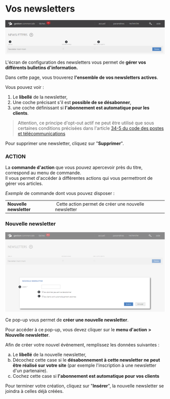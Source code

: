 # Vos newsletters


![index-screenshotdemosimplementecom20150806145938](images/index-screenshotdemosimplementecom20150806145938.png)


<p>L'&eacute;cran de configuration des newsletters&nbsp;vous permet de <strong>g&eacute;rer vos diff&eacute;rents bulletins d'information.</strong></p>
<p>Dans cette page, vous trouverez <strong>l'ensemble de vos newsletters actives</strong>.</p>
<p>Vous pouvez voir :</p>
<ol>
<li>Le <strong>libell&eacute;</strong> de la newsletter,</li>
<li>Une coche pr&eacute;cisant s'il est <strong>possible de se d&eacute;sabonner</strong>,</li>
<li>une coche&nbsp;d&eacute;finissant si <strong>l'abonnement est automatique&nbsp;pour les clients</strong>.</li>
</ol>
<blockquote>
<p>Attention, ce principe d'opt-out actif ne peut &ecirc;tre utilis&eacute; que sous certaines conditions pr&eacute;cis&eacute;es dans l'article <a href="http://www.legifrance.gouv.fr/affichCodeArticle.do;jsessionid=CC4017ADEF5861BF009DFD5C31A036CF.tpdjo07v_3?idArticle=LEGIARTI000024506081&amp;cidTexte=LEGITEXT000006070987&amp;dateTexte=20120104" target="_blank">34-5 du code des postes et t&eacute;l&eacute;communications</a></p>
</blockquote>
<p>Pour supprimer une newsletter, cliquez sur "<strong>Supprimer</strong>".</p>
<h3>ACTION</h3>
<p>La&nbsp;<strong>commande d'action&nbsp;</strong>que vous pouvez apercevoir pr&egrave;s du titre, correspond au menu de commande.<br />Il vous&nbsp;permet d'acc&eacute;der &agrave; diff&eacute;rentes actions qui vous permettront de g&eacute;rer vos articles.</p>
<p><em>Exemple&nbsp;</em>de commande dont vous pouvez disposer :</p>
<table>
<tbody>
<tr>
<td><strong>Nouvelle newsletter&nbsp;</strong></td>
<td>&nbsp;Cette action permet de cr&eacute;er une nouvelle newsletter&nbsp;</td>
</tr>
</tbody>
</table>
<h3>Nouvelle newsletter</h3>


![index-2](images/index-2.png)


<p>Ce&nbsp;pop-up&nbsp;vous permet de&nbsp;<strong>cr&eacute;er une nouvelle newsletter</strong>.</p>
<p>Pour acc&eacute;der &agrave; ce pop-up, vous devez cliquer sur le <strong>menu d'action</strong>&nbsp;<strong>&gt; Nouvelle newsletter</strong>.</p>
<p>Afin de cr&eacute;er votre nouvel &eacute;v&eacute;nement, remplissez les donn&eacute;es suivantes :</p>
<ol type="a">
<li>Le <strong>libell&eacute;</strong> de la nouvelle newsletter,</li>
<li>D&eacute;cochez cette case si le <strong>d&eacute;sabonnement &agrave;&nbsp;cette newsletter ne peut &ecirc;tre r&eacute;alis&eacute;&nbsp;sur votre site</strong> (par exemple l'inscription &agrave; une newsletter d'un partenaire).</li>
<li>Cochez cette case si <strong>l'abonnement est automatique pour vos clients</strong></li>
</ol>
<p>Pour terminer votre cr&eacute;ation, cliquez sur "<strong>Ins&eacute;rer</strong>", la nouvelle newsletter se joindra &agrave; celles d&eacute;j&agrave; cr&eacute;&eacute;es.</p>
<p>&nbsp;</p>


